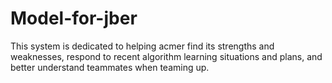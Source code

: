 # Model-for-jber
This system is dedicated to helping acmer find its strengths and weaknesses, respond to recent algorithm learning situations and plans, and better understand teammates when teaming up.
